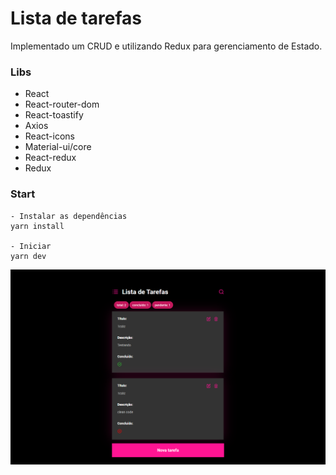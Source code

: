 

# Lista de tarefas

Implementado um CRUD e utilizando Redux para gerenciamento de Estado.

### Libs 

- React
- React-router-dom
- React-toastify
- Axios
- React-icons
- Material-ui/core
- React-redux
- Redux

### Start

``` 
- Instalar as dependências 
yarn install

- Iniciar
yarn dev 

```

![Lista](https://github.com/jordanamomberg/lista-tarefas-redux/blob/master/lista.png?raw=true)
